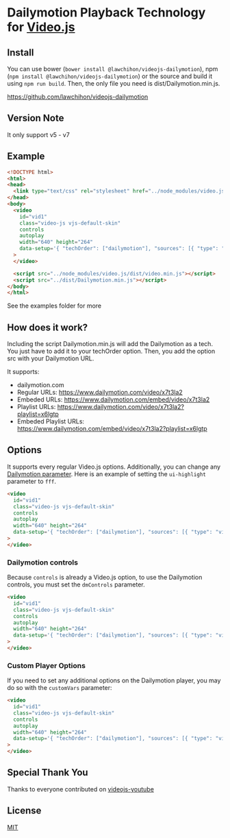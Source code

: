 # Dailymotion Playback Technology<br />for [Video.js](https://github.com/videojs/video.js)

## Install
You can use bower (`bower install @lawchihon/videojs-dailymotion`), npm (`npm install @lawchihon/videojs-dailymotion`) or the source and build it using `npm run build`. Then, the only file you need is dist/Dailymotion.min.js.

https://github.com/lawchihon/videojs-dailymotion

## Version Note
It only support v5 - v7

## Example
```html
<!DOCTYPE html>
<html>
<head>
  <link type="text/css" rel="stylesheet" href="../node_modules/video.js/dist/video-js.min.css" />
</head>
<body>
  <video
    id="vid1"
    class="video-js vjs-default-skin"
    controls
    autoplay
    width="640" height="264"
    data-setup='{ "techOrder": ["dailymotion"], "sources": [{ "type": "video/dailymotion", "src": "https://www.dailymotion.com/video/k3ZKw075Zoh6OtvWUNO"}] }'
  >
  </video>

  <script src="../node_modules/video.js/dist/video.min.js"></script>
  <script src="../dist/Dailymotion.min.js"></script>
</body>
</html>
```

See the examples folder for more

## How does it work?
Including the script Dailymotion.min.js will add the Dailymotion as a tech. You just have to add it to your techOrder option. Then, you add the option src with your Dailymotion URL.

It supports:
- dailymotion.com
- Regular URLs: https://www.dailymotion.com/video/x7t3la2
- Embeded URLs: https://www.dailymotion.com/embed/video/x7t3la2
- Playlist URLs: https://www.dailymotion.com/video/x7t3la2?playlist=x6lgtp
- Embeded Playlist URLs: https://www.dailymotion.com/embed/video/x7t3la2?playlist=x6lgtp

## Options
It supports every regular Video.js options. Additionally, you can change any [Dailymotion parameter](https://developer.dailymotion.com/player/#player-parameters). Here is an example of setting the `ui-highlight` parameter to `fff`.

```html
<video
  id="vid1"
  class="video-js vjs-default-skin"
  controls
  autoplay
  width="640" height="264"
  data-setup='{ "techOrder": ["dailymotion"], "sources": [{ "type": "video/dailymotion", "src": "https://www.dailymotion.com/video/x7t3la2"}], "dailymotion": { "ui-highlight": "fff" } }'
>
</video>
```

### Dailymotion controls
Because `controls` is already a Video.js option, to use the Dailymotion controls, you must set the `dmControls` parameter.

```html
<video
  id="vid1"
  class="video-js vjs-default-skin"
  controls
  autoplay
  width="640" height="264"
  data-setup='{ "techOrder": ["dailymotion"], "sources": [{ "type": "video/dailymotion", "src": "https://www.dailymotion.com/video/x7t3la2"}], "dailymotion": { "dmControls": true } }'
>
</video>
```

### Custom Player Options
If you need to set any additional options on the Dailymotion player, you may do so with the `customVars` parameter:

```html
<video
  id="vid1"
  class="video-js vjs-default-skin"
  controls
  autoplay
  width="640" height="264"
  data-setup='{ "techOrder": ["dailymotion"], "sources": [{ "type": "video/dailymotion", "src": "https://www.dailymotion.com/video/x7t3la2"}], "dailymotion": { "customVars": { "wmode": "transparent" } } }'
>
</video>
```

## Special Thank You
Thanks to everyone contributed on [videojs-youtube](https://github.com/videojs/videojs-youtube)

## License
[MIT](LICENSE)
